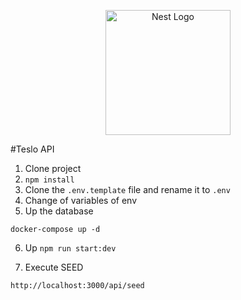 <p align="center">
  <a href="http://nestjs.com/" target="blank"><img src="https://nestjs.com/img/logo-small.svg" width="200" alt="Nest Logo" /></a>
</p>

#Teslo API

1. Clone project
2. `npm install `
3. Clone the `.env.template` file and rename it to `.env`
4. Change of variables of env
5. Up the database

```
docker-compose up -d
```

6. Up `npm run start:dev`

7. Execute SEED

```
http://localhost:3000/api/seed
```
